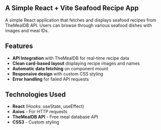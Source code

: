 

## A Simple React + Vite Seafood Recipe App

A simple React application that fetches and displays seafood recipes from TheMealDB API. Users can browse through various seafood dishes with images and meal IDs.

## Features

- **API Integration** with TheMealDB for real-time recipe data
- **Clean card-based layout** displaying recipe images and names
- **Automatic data fetching** on component mount
- **Responsive design** with custom CSS styling
- **Error handling** for failed API requests

## Technologies Used

- **React** (Hooks: useState, useEffect)
- **Axios** - For HTTP requests
- **TheMealDB API** - Free meal database API
- **CSS3** - Custom styling

